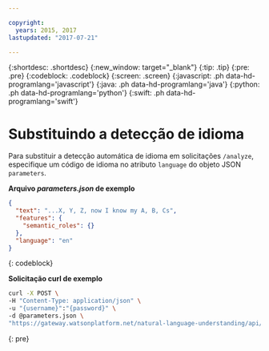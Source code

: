 ```yaml
---

copyright:
  years: 2015, 2017
lastupdated: "2017-07-21"

---
```


{:shortdesc: .shortdesc}
{:new_window: target="_blank"}
{:tip: .tip}
{:pre: .pre}
{:codeblock: .codeblock}
{:screen: .screen}
{:javascript: .ph data-hd-programlang='javascript'}
{:java: .ph data-hd-programlang='java'}
{:python: .ph data-hd-programlang='python'}
{:swift: .ph data-hd-programlang='swift'}

# Substituindo a detecção de idioma

Para substituir a detecção automática de idioma em solicitações `/analyze`, especifique um código de
idioma no atributo `language` do objeto JSON `parameters`.

__Arquivo _parameters.json_ de exemplo__

```json
{
  "text": "...X, Y, Z, now I know my A, B, Cs",
  "features": {
    "semantic_roles": {}
  },
  "language": "en"
}
```
{: codeblock}

__Solicitação curl de exemplo__

```bash
curl -X POST \
-H "Content-Type: application/json" \
-u "{username}":"{password}" \
-d @parameters.json \
"https://gateway.watsonplatform.net/natural-language-understanding/api/v1/analyze?version=2017-02-27"
```
{: pre}
